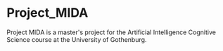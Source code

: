 # Project_MIDA

Project MIDA is a master's project for the Artificial Intelligence Cognitive Science course at the University of Gothenburg.
